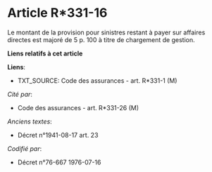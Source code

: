 # Article R*331-16

Le montant de la provision pour sinistres restant à payer sur affaires directes est majoré de 5 p. 100 à titre de chargement
de gestion.

**Liens relatifs à cet article**

**Liens**:

  - TXT_SOURCE: Code des assurances - art. R*331-1 (M)

_Cité par_:

  - Code des assurances - art. R*331-26 (M)

_Anciens textes_:

  - Décret n°1941-08-17 art. 23

_Codifié par_:

  - Décret n°76-667 1976-07-16
